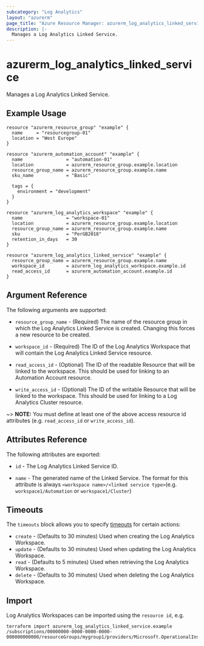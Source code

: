 ```yaml
---
subcategory: "Log Analytics"
layout: "azurerm"
page_title: "Azure Resource Manager: azurerm_log_analytics_linked_service"
description: |-
  Manages a Log Analytics Linked Service.
---
```


# azurerm_log_analytics_linked_service

Manages a Log Analytics Linked Service.

## Example Usage

```hcl
resource "azurerm_resource_group" "example" {
  name     = "resourcegroup-01"
  location = "West Europe"
}

resource "azurerm_automation_account" "example" {
  name                = "automation-01"
  location            = azurerm_resource_group.example.location
  resource_group_name = azurerm_resource_group.example.name
  sku_name            = "Basic"

  tags = {
    environment = "development"
  }
}

resource "azurerm_log_analytics_workspace" "example" {
  name                = "workspace-01"
  location            = azurerm_resource_group.example.location
  resource_group_name = azurerm_resource_group.example.name
  sku                 = "PerGB2018"
  retention_in_days   = 30
}

resource "azurerm_log_analytics_linked_service" "example" {
  resource_group_name = azurerm_resource_group.example.name
  workspace_id        = azurerm_log_analytics_workspace.example.id
  read_access_id      = azurerm_automation_account.example.id
}
```

## Argument Reference

The following arguments are supported:

* `resource_group_name` - (Required) The name of the resource group in which the Log Analytics Linked Service is created. Changing this forces a new resource to be created.

* `workspace_id` - (Required) The ID of the Log Analytics Workspace that will contain the Log Analytics Linked Service resource. 

* `read_access_id` - (Optional) The ID of the readable Resource that will be linked to the workspace. This should be used for linking to an Automation Account resource.

* `write_access_id` - (Optional) The ID of the writable Resource that will be linked to the workspace. This should be used for linking to a Log Analytics Cluster resource.

~> **NOTE:** You must define at least one of the above access resource id attributes (e.g. `read_access_id` or `write_access_id`).

## Attributes Reference

The following attributes are exported:

* `id` - The Log Analytics Linked Service ID.

* `name` - The generated name of the Linked Service. The format for this attribute is always `<workspace name>/<linked service type>`(e.g. `workspace1/Automation` or `workspace1/Cluster`)

## Timeouts

The `timeouts` block allows you to specify [timeouts](https://www.terraform.io/language/resources/syntax#operation-timeouts) for certain actions:

* `create` - (Defaults to 30 minutes) Used when creating the Log Analytics Workspace.
* `update` - (Defaults to 30 minutes) Used when updating the Log Analytics Workspace.
* `read` - (Defaults to 5 minutes) Used when retrieving the Log Analytics Workspace.
* `delete` - (Defaults to 30 minutes) Used when deleting the Log Analytics Workspace.

## Import

Log Analytics Workspaces can be imported using the `resource id`, e.g.

```shell
terraform import azurerm_log_analytics_linked_service.example /subscriptions/00000000-0000-0000-0000-000000000000/resourceGroups/mygroup1/providers/Microsoft.OperationalInsights/workspaces/workspace1/linkedServices/Automation
```
